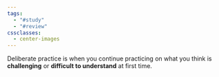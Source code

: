 ```yaml
---
tags:
  - "#study"
  - "#review"
cssclasses:
  - center-images
---
```

Deliberate practice is when you continue practicing on what you think is **challenging** or **difficult to understand** at first time.